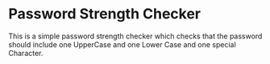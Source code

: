 # Password Strength Checker
This is a simple password strength checker which checks that the password should include one UpperCase and one Lower Case and one special Character.